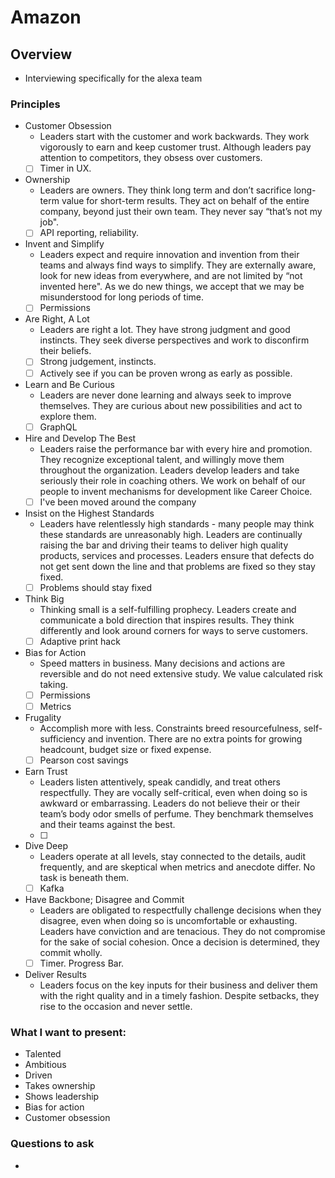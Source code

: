# Amazon

## Overview
* Interviewing specifically for the alexa team


### Principles
* Customer Obsession
    * Leaders start with the customer and work backwards. They work vigorously to earn and keep customer trust. Although leaders pay attention to competitors, they obsess over customers.
    * [ ] Timer in UX.
* Ownership
    * Leaders are owners. They think long term and don’t sacrifice long-term value for short-term results. They act on behalf of the entire company, beyond just their own team. They never say “that’s not my job".
    * [ ] API reporting, reliability.
* Invent and Simplify
    * Leaders expect and require innovation and invention from their teams and always find ways to simplify. They are externally aware, look for new ideas from everywhere, and are not limited by “not invented here". As we do new things, we accept that we may be misunderstood for long periods of time.
    * [ ] Permissions
* Are Right, A Lot
    * Leaders are right a lot. They have strong judgment and good instincts. They seek diverse perspectives and work to disconfirm their beliefs.
    * [ ] Strong judgement, instincts.
    * [ ] Actively see if you can be proven wrong as early as possible.
* Learn and Be Curious
    * Leaders are never done learning and always seek to improve themselves. They are curious about new possibilities and act to explore them.
    * [ ] GraphQL
* Hire and Develop The Best
    * Leaders raise the performance bar with every hire and promotion. They recognize exceptional talent, and willingly move them throughout the organization. Leaders develop leaders and take seriously their role in coaching others.  We work on behalf of our people to invent mechanisms for development like Career Choice.
    * [ ] I've been moved around the company
* Insist on the Highest Standards
    * Leaders have relentlessly high standards - many people may think these standards are unreasonably high. Leaders are continually raising the bar and driving their teams to deliver high quality products, services and processes. Leaders ensure that defects do not get sent down the line and that problems are fixed so they stay fixed.
    * [ ] Problems should stay fixed
* Think Big
    * Thinking small is a self-fulfilling prophecy. Leaders create and communicate a bold direction that inspires results. They think differently and look around corners for ways to serve customers.
    * [ ] Adaptive print hack
* Bias for Action
    * Speed matters in business. Many decisions and actions are reversible and do not need extensive study. We value calculated risk taking.
    * [ ] Permissions
    * [ ] Metrics
* Frugality
    * Accomplish more with less. Constraints breed resourcefulness, self-sufficiency and invention.  There are no extra points for growing headcount, budget size or fixed expense.
    * [ ] Pearson cost savings
* Earn Trust
    * Leaders listen attentively, speak candidly, and treat others respectfully. They are vocally self-critical, even when doing so is awkward or embarrassing.  Leaders do not believe their or their team’s body odor smells of perfume.  They benchmark themselves and their teams against the best.
    * [ ]
* Dive Deep
    * Leaders operate at all levels, stay connected to the details, audit frequently, and are skeptical when metrics and anecdote differ. No task is beneath them.
    * [ ] Kafka
* Have Backbone; Disagree and Commit
    * Leaders are obligated to respectfully challenge decisions when they disagree, even when doing so is uncomfortable or exhausting. Leaders have conviction and are tenacious. They do not compromise for the sake of social cohesion. Once a decision is determined, they commit wholly.
    * [ ] Timer. Progress Bar.
* Deliver Results
    * Leaders focus on the key inputs for their business and deliver them with the right quality and in a timely fashion. Despite setbacks, they rise to the occasion and never settle.

### What I want to present:
* Talented
* Ambitious
* Driven
* Takes ownership
* Shows leadership
* Bias for action
* Customer obsession

### Questions to ask
*
